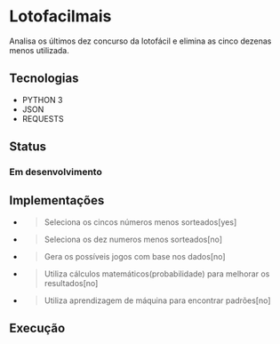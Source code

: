 # Lotofacilmais
Analisa os últimos dez concurso da lotofácil e elimina as cinco dezenas menos utilizada.

## Tecnologias
- PYTHON 3
- JSON
- REQUESTS

## Status 
### Em desenvolvimento

## Implementações
- > Seleciona os cincos números menos sorteados[yes]
- > Seleciona os dez numeros menos sorteados[no]
- > Gera os possíveis jogos com base nos dados[no]
- > Utiliza cálculos matemáticos(probabilidade) para melhorar os resultados[no]
- > Utiliza aprendizagem de máquina para encontrar padrões[no]

## Execução

